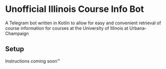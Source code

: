 # Unofficial Illinois Course Info Bot

A Telegram bot written in Kotlin to allow for easy and convenient retrieval of course information for courses 
at the University of Illinois at Urbana-Champaign

## Setup

Instructions coming soon&trade;